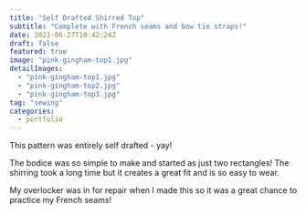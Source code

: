 ```yaml
---
title: "Self Drafted Shirred Top"
subtitle: "Complete with French seams and bow tie straps!"
date: 2021-06-27T10:42:24Z
draft: false
featured: true
image: "pink-gingham-top1.jpg"
detailImages:
  - "pink-gingham-top1.jpg"
  - "pink-gingham-top2.jpg"
  - "pink-gingham-top3.jpg"
tag: "sewing"
categories:
  - portfolio
---
```


This pattern was entirely self drafted - yay! 

The bodice was so simple to make and started as just two rectangles! The shirring took a long time but it creates a great fit and is so easy to wear.

My overlocker was in for repair when I made this so it was a great chance to practice my French seams!

